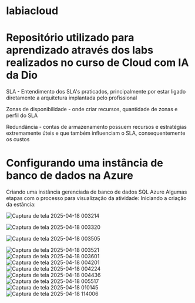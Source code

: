 # labiacloud
# Repositório utilizado para aprendizado através dos labs realizados no curso de Cloud com IA da Dio
SLA - Entendimento dos SLA's praticados, principalmente por estar ligado diretamente a arquitetura implantada pelo profissional

Zonas de disponibilidade - onde criar recursos, quantidade de zonas e perfil do SLA

Redundância - contas de armazenamento possuem recursos e estratégias extremamente úteis e que também influenciam o SLA, consequentemente os custos 
# Configurando uma instância de banco de dados na Azure
Criando uma instância gerenciada de banco de dados SQL Azure
Algumas etapas com o processo para visualização da atividade:
Iniciando a criação da estância:

![Captura de tela 2025-04-18 003214](https://github.com/user-attachments/assets/62eaa98a-452c-4c96-84e9-33a1f45eabd2)

![Captura de tela 2025-04-18 003320](https://github.com/user-attachments/assets/de91fb49-a724-496e-acf5-833b6bed0f3c)

![Captura de tela 2025-04-18 003505](https://github.com/user-attachments/assets/6ce6c3ab-31a9-43ff-8121-8a7a30b4547c)

![Captura de tela 2025-04-18 003521](https://github.com/user-attachments/assets/9d09aea2-8138-43b2-a66e-eb11b565c2b2)
![Captura de tela 2025-04-18 003601](https://github.com/user-attachments/assets/98f84d9a-fbe6-4ffb-a759-6588749ebefc)
![Captura de tela 2025-04-18 004201](https://github.com/user-attachments/assets/e9e92f37-d827-49eb-a629-78ed7e3e5838)
![Captura de tela 2025-04-18 004224](https://github.com/user-attachments/assets/06daec13-0373-4724-9024-d7b810aea03d)
![Captura de tela 2025-04-18 004436](https://github.com/user-attachments/assets/47d67458-b856-44c8-b33f-4f97a3e3a68f)
![Captura de tela 2025-04-18 005517](https://github.com/user-attachments/assets/8a88b3d2-c1de-48a7-a86f-d5365c86a03a)
![Captura de tela 2025-04-18 010145](https://github.com/user-attachments/assets/808ef814-8b12-4fa5-b729-86c7e9825c9b)
![Captura de tela 2025-04-18 114006](https://github.com/user-attachments/assets/5c790cf9-80fc-414e-8e45-f03d84ae94e5)

